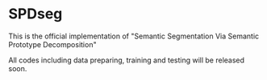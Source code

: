 # SPDseg
This is the official implementation of "Semantic Segmentation Via Semantic Prototype Decomposition"

All codes including data preparing, training and testing will be released soon.
